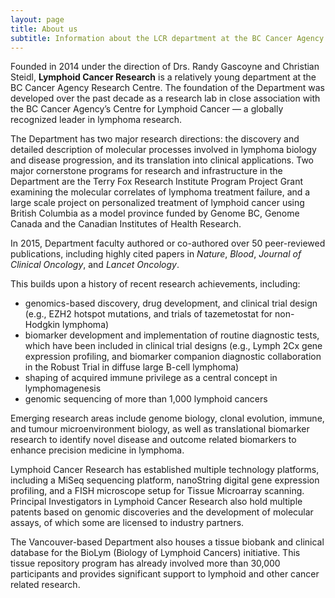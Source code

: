 ```yaml
---
layout: page
title: About us
subtitle: Information about the LCR department at the BC Cancer Agency
---
```


Founded in 2014 under the direction of Drs. Randy Gascoyne and Christian Steidl, **Lymphoid Cancer Research** is a relatively young department at the BC Cancer Agency Research Centre. The foundation of the Department was developed over the past decade as a research lab in close association with the BC Cancer Agency’s Centre for Lymphoid Cancer — a globally recognized leader in lymphoma research.

The Department has two major research directions: the discovery and detailed description of molecular processes involved in lymphoma biology and disease progression, and its translation into clinical applications. Two major cornerstone programs for research and infrastructure in the Department are the Terry Fox Research Institute Program Project Grant examining the molecular correlates of lymphoma treatment failure, and a large scale project on personalized treatment of lymphoid cancer using British Columbia as a model province funded by Genome BC, Genome Canada and the Canadian Institutes of Health Research.

In 2015, Department faculty authored or co-authored over 50 peer-reviewed publications, including highly cited papers in *Nature*, *Blood*, *Journal of Clinical Oncology*, and *Lancet Oncology*.

This builds upon a history of recent research achievements, including:

* genomics-based discovery, drug development, and clinical trial design (e.g., EZH2 hotspot mutations, and trials of tazemetostat for non-Hodgkin lymphoma)
* biomarker development and implementation of routine diagnostic tests, which have been included in clinical trial designs (e.g., Lymph 2Cx gene expression profiling, and biomarker companion diagnostic collaboration in the Robust Trial in diffuse large B-cell lymphoma)
* shaping of acquired immune privilege as a central concept in lymphomagenesis
* genomic sequencing of more than 1,000 lymphoid cancers

Emerging research areas include genome biology, clonal evolution, immune, and tumour microenvironment biology,
as well as translational biomarker research to identify novel disease and outcome related biomarkers to enhance precision medicine in lymphoma.

Lymphoid Cancer Research has established multiple technology platforms, including a MiSeq sequencing platform, nanoString digital gene expression profiling, and a FISH microscope setup for Tissue Microarray scanning. Principal Investigators in Lymphoid Cancer Research also hold multiple patents based on genomic discoveries and the development of molecular assays, of which some are licensed to industry partners.

The Vancouver-based Department also houses a tissue biobank and clinical database for the BioLym (Biology of Lymphoid Cancers) initiative. This tissue repository program has already involved more than 30,000 participants and provides significant support to lymphoid and other cancer related research.
